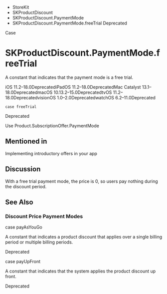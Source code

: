 

- StoreKit
- SKProductDiscount
- SKProductDiscount.PaymentMode
-  SKProductDiscount.PaymentMode.freeTrial Deprecated

Case

# SKProductDiscount.PaymentMode.freeTrial

A constant that indicates that the payment mode is a free trial.

iOS 11.2–18.0DeprecatediPadOS 11.2–18.0DeprecatedMac Catalyst 13.1–18.0DeprecatedmacOS 10.13.2–15.0DeprecatedtvOS 11.2–18.0DeprecatedvisionOS 1.0–2.0DeprecatedwatchOS 6.2–11.0Deprecated

``` source
case freeTrial
```

Deprecated

Use Product.SubscriptionOffer.PaymentMode

## Mentioned in 

Implementing introductory offers in your app

## Discussion

With a free trial payment mode, the price is 0, so users pay nothing during the discount period.

## See Also

### Discount Price Payment Modes

case payAsYouGo

A constant that indicates a product discount that applies over a single billing period or multiple billing periods.

Deprecated

case payUpFront

A constant that indicates that the system applies the product discount up front.

Deprecated

